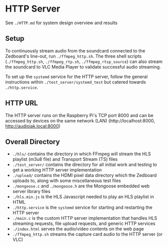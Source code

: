 # HTTP Server

See `./HTTP.md` for system design overview and results

## Setup

To continuously stream audio from the soundcard connected to the Zedboard's line-out, run `./ffmpeg_http.sh`. The three shell scripts (`./ffmpeg_http.sh`, `./ffmpeg_rtp.sh`, `./ffmpeg_rtsp_source`) can also stream the soundcard to VLC Media Player to validate successful audio streaming.

To set up the `systemd` service for the HTTP server, follow the general instructions within `./test_server/systemd_test` but catered towards `./http.service`.

## HTTP URL
The HTTP server runs on the Raspberry Pi's TCP port 8000 and can be accessed by devices on the same network (LAN) (http://localhost:8000, http://audiojak.local:8000)

## Overall Directory
- `./hls/` contains the directory in which FFmpeg will stream the HLS playlist (m3u8 file) and Transport Stream (TS) files
- `./test_server/` contains the directory for all initial work and testing to get a working HTTP server implementation
- `./upload/` contains the HDMI pixel data directory which the Zedboard uploads to, along with some miscellaneous test files
- `./mongoose.c` and `./mongoose.h` are the Mongoose embedded web server library files
- `./hls.min.js` is the HLS Javascript needed to play an HLS playlist in HTML
- `./http.service` is the `systemd` service for starting and restarting the HTTP server
- `./main.c` is the custom HTTP server implementation that handles HLS streaming requests, file upload requests, and generic HTTP services
- `./index.html` serves the audio/video contents on the web page
- `./ffmpeg_http.sh` streams the capture card audio to the HTTP server (or VLC)
